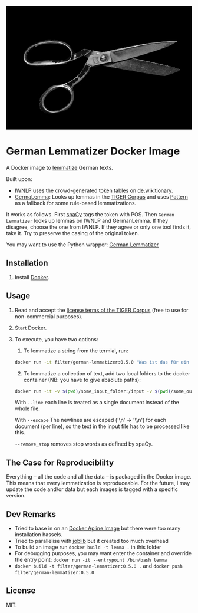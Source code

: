 <div align="center">
  <img src="matt-artz-353291-unsplash.jpg" alt="Scissors">
</div>

# German Lemmatizer Docker Image

A Docker image to [lemmatize](https://en.wikipedia.org/wiki/Lemmatisation) German texts.

Built upon:

-   [IWNLP](https://github.com/Liebeck/spacy-iwnlp) uses the crowd-generated token tables on [de.wikitionary](https://de.wiktionary.org/).
-   [GermaLemma](https://github.com/WZBSocialScienceCenter/germalemma): Looks up lemmas in the [TIGER Corpus](http://www.ims.uni-stuttgart.de/forschung/ressourcen/korpora/TIGERCorpus/) and uses [Pattern](https://www.clips.uantwerpen.be/pattern) as a fallback for some rule-based lemmatizations.

It works as follows. First [spaCy](https://spacy.io/) tags the token with POS. Then `German Lemmatizer` looks up lemmas on IWNLP and GermanLemma. If they disagree, choose the one from IWNLP. If they agree or only one tool finds it, take it. Try to preserve the casing of the original token.

You may want to use the Python wrapper: [German Lemmatizer](https://github.com/jfilter/german-lemmatizer)

## Installation

1. Install [Docker](https://docs.docker.com/).

## Usage

1. Read and accept the [license terms of the TIGER Corpus](http://www.ims.uni-stuttgart.de/forschung/ressourcen/korpora/TIGERCorpus/license/htmlicense.html) (free to use for non-commercial purposes).
2. Start Docker.
3. To execute, you have two options:

    1. To lemmatize a string from the termial, run:

    ```bash
    docker run -it filter/german-lemmatizer:0.5.0 "Was ist das für ein Leben?" [--remove_stop]
    ```

    2. To lemmatize a collection of text, add two local folders to the docker container (NB: you have to give absolute paths):

    ```bash
    docker run -it -v $(pwd)/some_input_folder:/input -v $(pwd)/some_output_folder:/output filter/german-lemmatizer:0.5.0 [--line] [--escape] [--remove_stop]
    ```

    With `--line` each line is treated as a single document instead of the whole file.

    With `--escape` The newlines are escaped ('\n' -> '\\\n') for each document (per line), so the text in the input file has to be processed like this.

    `--remove_stop` removes stop words as defined by spaCy.

## The Case for Reproduciblilty

Everything – all the code and all the data – is packaged in the Docker image. This means that every lemmatization is reproduceable. For the future, I may update the code and/or data but each images is tagged with a specific version.

## Dev Remarks

-   Tried to base in on an [Docker Apline Image](https://hub.docker.com/_/alpine/) but there were too many installation hassels.
-   Tried to parallelise with [joblib](https://github.com/joblib/joblib) but it created too much overhead
-   To build an image run `docker build -t lemma .` in this folder
-   For debugging purposes, you may want enter the container and override the entry point: `docker run -it --entrypoint /bin/bash lemma`
-   `docker build -t filter/german-lemmatizer:0.5.0 .` and `docker push filter/german-lemmatizer:0.5.0`

## License

MIT.
